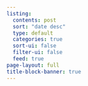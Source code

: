 ```yaml
---
listing:
  contents: post
  sort: "date desc"
  type: default
  categories: true
  sort-ui: false
  filter-ui: false
  feed: true
page-layout: full
title-block-banner: true
---
```

